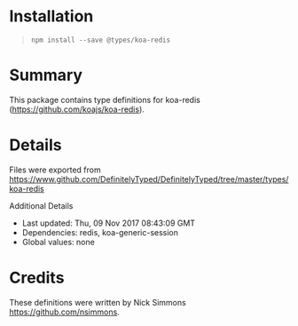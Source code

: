 # Installation
> `npm install --save @types/koa-redis`

# Summary
This package contains type definitions for koa-redis (https://github.com/koajs/koa-redis).

# Details
Files were exported from https://www.github.com/DefinitelyTyped/DefinitelyTyped/tree/master/types/koa-redis

Additional Details
 * Last updated: Thu, 09 Nov 2017 08:43:09 GMT
 * Dependencies: redis, koa-generic-session
 * Global values: none

# Credits
These definitions were written by Nick Simmons <https://github.com/nsimmons>.
